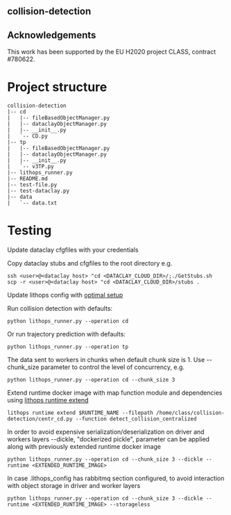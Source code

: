 ## collision-detection

## Acknowledgements

This work has been supported by the EU H2020 project CLASS, contract #780622.


# Project structure

```
collision-detection
|-- cd
|   |-- fileBasedObjectManager.py
|   |-- dataclayObjectManager.py
|   |-- __init__.py
|   `-- CD.py
|-- tp
|   |-- fileBasedObjectManager.py
|   |-- dataclayObjectManager.py
|   |-- __init__.py
|   `-- v3TP.py
|-- lithops_runner.py
|-- README.md
|-- test-file.py
|-- test-dataclay.py
|-- data
|   `-- data.txt
```

# Testing
Update dataclay cfgfiles with your credentials

Copy dataclay stubs and cfgfiles to the root directory
e.g.
```
ssh <user>@<dataclay host> "cd <DATACLAY_CLOUD_DIR>/;./GetStubs.sh
scp -r <user>@<dataclay host> "cd <DATACLAY_CLOUD_DIR>/stubs .
```

Update lithops config with [optimal setup](https://github.com/class-euproject/lithops/blob/extend_runtime2/docs/mode_serverless.md#dynamic-runtime-customization)

Run collision detection with defaults:
```
python lithops_runner.py --operation cd
```

Or run trajectory prediction with defaults:
```
python lithops_runner.py --operation tp
```

The data sent to workers in chunks when default chunk size is 1. Use --chunk_size parameter to control the level of concurrency, e.g.
```
python lithops_runner.py --operation cd --chunk_size 3
```

Extend runtime docker image with map function module and dependencies using [lithops runtime extend](https://github.com/class-euproject/lithops/blob/extend_runtime2/docs/mode_serverless.md#dynamic-runtime-customization)
```
lithops runtime extend $RUNTIME_NAME --filepath /home/class/collision-detection/centr_cd.py --function detect_collision_centralized
```

In order to avoid expensive serialization/deserialization on driver and workers layers --dickle, "dockerized pickle", parameter can be applied along with previously extended runtime docker image
```
python lithops_runner.py --operation cd --chunk_size 3 --dickle --runtime <EXTENDED_RUNTIME_IMAGE>
```

In case .lithops_config has rabbitmq section configured, to avoid interaction with object storage in driver and worker layers
```
python lithops_runner.py --operation cd --chunk_size 3 --dickle --runtime <EXTENDED_RUNTIME_IMAGE> --storageless
```
